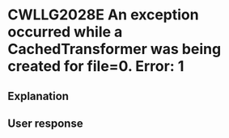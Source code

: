 # CWLLG2028E An exception occurred while a CachedTransformer was being created for file=0.  Error: 1

## Explanation

## User response